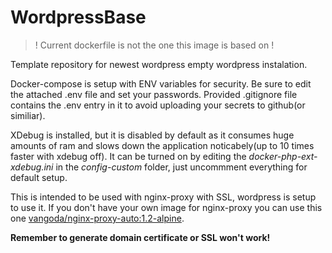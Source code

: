 # WordpressBase

> ! Current dockerfile is not the one this image is based on !

Template repository for newest wordpress empty wordpress instalation.

Docker-compose is setup with ENV variables for security. Be sure to edit the attached .env file and set your passwords. Provided  .gitignore file contains the .env entry in it to avoid uploading your secrets to github(or similiar).

XDebug is installed, but it is disabled by default as it consumes huge amounts of ram and slows  down the application noticabely(up to 10 times faster with  xdebug off).    It can be turned on by editing the *docker-php-ext-xdebug.ini* in the *config-custom* folder, just uncommment everything for default setup.

This is intended to be used with nginx-proxy with SSL, wordpress is setup to use it. If you don't have your own image for nginx-proxy you can use this one [vangoda/nginx-proxy-auto:1.2-alpine](https://hub.docker.com/layers/vangoda/nginx-proxy-auto/1.2-alpine/images/sha256-cb5c36ce61973b78255692fce4c2e1044ccf7a1c61299a03d5b700f7b5a18adc?context=repo).

**Remember to generate domain certificate or SSL won't work!**
